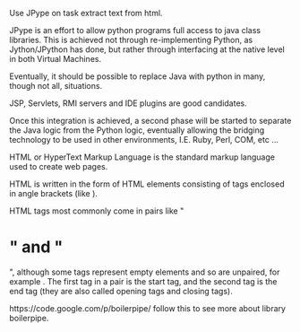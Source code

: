 <p>Use JPype on task extract text from html.</p>

<p>JPype is an effort to allow python programs full access to java class libraries. This is achieved 
not through re-implementing Python, as Jython/JPython has done, but rather through interfacing at the native level in both Virtual Machines.</p>

<p>Eventually, it should be possible to replace Java with python in many, though not all, situations. <p>
<p>JSP, Servlets, RMI servers and IDE plugins are good candidates.</p>
<p>Once this integration is achieved, a second phase will be started to separate the Java logic from the Python logic,
eventually allowing the bridging technology to be used in other environments, I.E. Ruby, Perl, COM, etc ... </p>

<p>HTML or HyperText Markup Language is the standard markup language used to create web pages.</p>

<p>HTML is written in the form of HTML elements consisting of tags enclosed in angle brackets (like <html>).</p>
<p>HTML tags most commonly come in pairs like "<h1>" and "</h1>", although some tags represent empty elements and 
so are unpaired, for example <img>. The first tag in a pair is the start tag, and the second tag is the end 
tag (they are also called opening tags and closing tags).</p>

<p>https://code.google.com/p/boilerpipe/ follow this to see more about library boilerpipe.</p>
